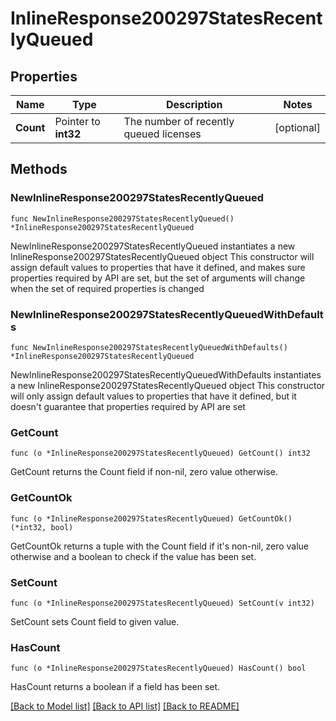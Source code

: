 # InlineResponse200297StatesRecentlyQueued

## Properties

Name | Type | Description | Notes
------------ | ------------- | ------------- | -------------
**Count** | Pointer to **int32** | The number of recently queued licenses | [optional] 

## Methods

### NewInlineResponse200297StatesRecentlyQueued

`func NewInlineResponse200297StatesRecentlyQueued() *InlineResponse200297StatesRecentlyQueued`

NewInlineResponse200297StatesRecentlyQueued instantiates a new InlineResponse200297StatesRecentlyQueued object
This constructor will assign default values to properties that have it defined,
and makes sure properties required by API are set, but the set of arguments
will change when the set of required properties is changed

### NewInlineResponse200297StatesRecentlyQueuedWithDefaults

`func NewInlineResponse200297StatesRecentlyQueuedWithDefaults() *InlineResponse200297StatesRecentlyQueued`

NewInlineResponse200297StatesRecentlyQueuedWithDefaults instantiates a new InlineResponse200297StatesRecentlyQueued object
This constructor will only assign default values to properties that have it defined,
but it doesn't guarantee that properties required by API are set

### GetCount

`func (o *InlineResponse200297StatesRecentlyQueued) GetCount() int32`

GetCount returns the Count field if non-nil, zero value otherwise.

### GetCountOk

`func (o *InlineResponse200297StatesRecentlyQueued) GetCountOk() (*int32, bool)`

GetCountOk returns a tuple with the Count field if it's non-nil, zero value otherwise
and a boolean to check if the value has been set.

### SetCount

`func (o *InlineResponse200297StatesRecentlyQueued) SetCount(v int32)`

SetCount sets Count field to given value.

### HasCount

`func (o *InlineResponse200297StatesRecentlyQueued) HasCount() bool`

HasCount returns a boolean if a field has been set.


[[Back to Model list]](../README.md#documentation-for-models) [[Back to API list]](../README.md#documentation-for-api-endpoints) [[Back to README]](../README.md)


